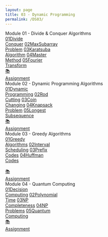 ```yaml
---
layout: page
title: 03 - Dynamic Programming
permalink: /DS03/
---
```


<div class="row"><div class="btn text" markdown="1">
<div class="btn name">Module 01 - Divide & Conquer Algorithms</div>
<div class="row" style="grid-template-columns: 1fr 1fr 1fr 1fr 1fr 1fr;">
  <a href="/01-MSDS/DS03/M101/" class="btn box1"><span class="btn box11">01</span>Divide    <br>Conquer</a>
  <a href="/01-MSDS/DS03/M102/" class="btn box1"><span class="btn box11">02</span>MaxSubarray<br>Problem</a>
  <a href="/01-MSDS/DS03/M103/" class="btn box1"><span class="btn box11">03</span>Karatsuba <br>Algorithm</a>
  <a href="/01-MSDS/DS03/M104/" class="btn box1"><span class="btn box11">04</span>Master    <br>Method</a>
  <a href="/01-MSDS/DS03/M105/" class="btn box1"><span class="btn box11">05</span>Fourier   <br>Transform</a>
  <br> 
  <a href="//" class="btn box2">📚<br>Assignment</a>
</div></div></div>

<div class="row"><div class="btn text" markdown="1">
<div class="btn name">Module 02 - Dynamic Programming Algorithms</div>
<div class="row" style="grid-template-columns: 1fr 1fr 1fr 1fr 1fr 1fr;">
  <a href="/01-MSDS/DS03/M201/" class="btn box1"><span class="btn box11">01</span>Dynamic   <br>Programming</a>
  <a href="/01-MSDS/DS03/M202/" class="btn box1"><span class="btn box11">02</span>Rod       <br>Cutting</a>
  <a href="/01-MSDS/DS03/M203/" class="btn box1"><span class="btn box11">03</span>Coin      <br>Changing</a>
  <a href="/01-MSDS/DS03/M204/" class="btn box1"><span class="btn box11">04</span>Knapsack  <br>Problem</a>
  <a href="/01-MSDS/DS03/M205/" class="btn box1"><span class="btn box11">05</span>Longest   <br>Subsequence</a>
  <br> 
  <a href="//" class="btn box2">📚<br>Assignment</a>
</div></div></div>

<div class="row"><div class="btn text" markdown="1">
<div class="btn name">Module 03 - Greedy Algorithms</div>
<div class="row" style="grid-template-columns: 1fr 1fr 1fr 1fr 1fr 1fr;">
  <a href="/01-MSDS/DS03/M301/" class="btn box1"><span class="btn box11">01</span>Greedy    <br>Algorithms</a>
  <a href="/01-MSDS/DS03/M302/" class="btn box1"><span class="btn box11">02</span>Interval  <br>Scheduling</a>
  <a href="/01-MSDS/DS03/M303/" class="btn box1"><span class="btn box11">03</span>Prefix    <br>Codes</a>
  <a href="/01-MSDS/DS03/M304/" class="btn box1"><span class="btn box11">04</span>Huffman   <br>Codes</a>
  <br><br> 
  <a href="//" class="btn box2">📚<br>Assignment</a>
</div></div></div>

<div class="row"><div class="btn text" markdown="1">
<div class="btn name">Module 04 - Quantum Computing</div>
<div class="row" style="grid-template-columns: 1fr 1fr 1fr 1fr 1fr 1fr;">
  <a href="/01-MSDS/DS03/M401/" class="btn box1"><span class="btn box11">01</span>Decision  <br>Computing</a>
  <a href="/01-MSDS/DS03/M402/" class="btn box1"><span class="btn box11">02</span>Polynomial<br>Time</a>
  <a href="/01-MSDS/DS03/M403/" class="btn box1"><span class="btn box11">03</span>NP     <br>Completeness</a>
  <a href="/01-MSDS/DS03/M404/" class="btn box1"><span class="btn box11">04</span>NP     <br>Problems</a>
  <a href="/01-MSDS/DS03/M405/" class="btn box1"><span class="btn box11">05</span>Quantum   <br>Computing</a>
  <br> 
  <a href="//" class="btn box2">📚<br>Assignment</a>
</div></div></div>
